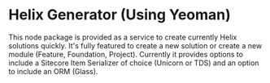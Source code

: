 # Helix Generator (Using Yeoman)

This node package is provided as a service to create currently Helix solutions quickly.  It's fully featured to create a new solution or create a new module (Feature, Foundation, Project).  Currently it provides options to include a Sitecore Item Serializer of choice (Unicorn or TDS) and an option to include an ORM (Glass).
